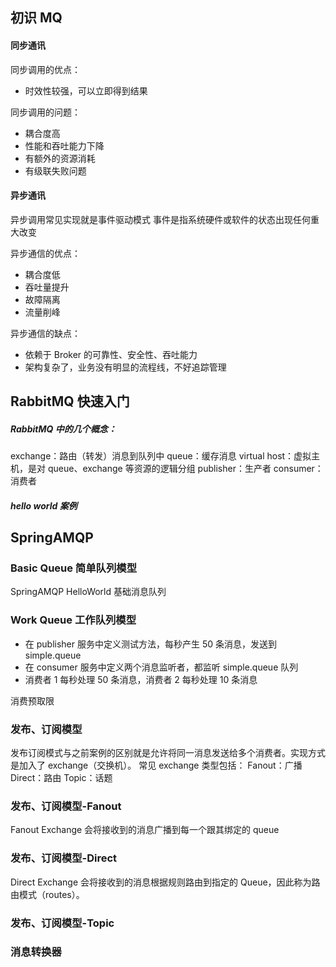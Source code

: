 ## 初识 MQ

#### 同步通讯

同步调用的优点：

- 时效性较强，可以立即得到结果

同步调用的问题：

- 耦合度高
- 性能和吞吐能力下降
- 有额外的资源消耗
- 有级联失败问题

#### 异步通讯

异步调用常见实现就是事件驱动模式
事件是指系统硬件或软件的状态出现任何重大改变

异步通信的优点：

- 耦合度低
- 吞吐量提升
- 故障隔离
- 流量削峰

异步通信的缺点：

- 依赖于 Broker 的可靠性、安全性、吞吐能力
- 架构复杂了，业务没有明显的流程线，不好追踪管理

## RabbitMQ 快速入门

##### RabbitMQ 中的几个概念：

exchange：路由（转发）消息到队列中
queue：缓存消息
virtual host：虚拟主机，是对 queue、exchange 等资源的逻辑分组
publisher：生产者
consumer：消费者

##### hello world 案例

## SpringAMQP

### Basic Queue 简单队列模型

SpringAMQP HelloWorld 基础消息队列

### Work Queue 工作队列模型

- 在 publisher 服务中定义测试方法，每秒产生 50 条消息，发送到 simple.queue
- 在 consumer 服务中定义两个消息监听者，都监听 simple.queue 队列
- 消费者 1 每秒处理 50 条消息，消费者 2 每秒处理 10 条消息

消费预取限

### 发布、订阅模型

发布订阅模式与之前案例的区别就是允许将同一消息发送给多个消费者。实现方式是加入了 exchange（交换机）。
常见 exchange 类型包括：
Fanout：广播
Direct：路由
Topic：话题

### 发布、订阅模型-Fanout

Fanout Exchange 会将接收到的消息广播到每一个跟其绑定的 queue

### 发布、订阅模型-Direct

Direct Exchange 会将接收到的消息根据规则路由到指定的 Queue，因此称为路由模式（routes）。

### 发布、订阅模型-Topic

### 消息转换器
